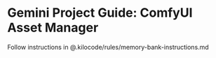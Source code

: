 # Gemini Project Guide: ComfyUI Asset Manager
Follow instructions in @.kilocode/rules/memory-bank-instructions.md
